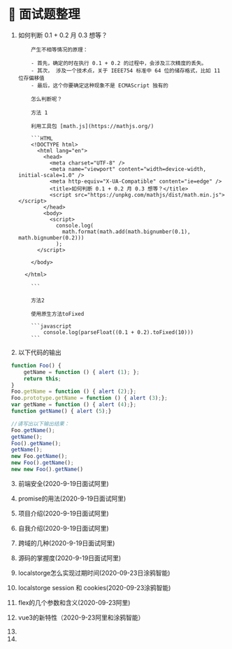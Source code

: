 <!--
 * @Author: DuYa
 * @LastEditors: DuYa
 -->

# 💯 面试题整理

1.  如何判断 0.1 + 0.2 月 0.3 想等？

            产生不相等情况的原理：

            - 首先，确定的时在执行 0.1 + 0.2 的过程中，会涉及三次精度的丢失。
            - 其次， 涉及一个技术点，关于 IEEE754 标准中 64 位的储存格式，比如 11 位存偏移值
            - 最后，这个你要确定这种现象不是 ECMAScript 独有的

            怎么判断呢？

            方法 1

            利用工具包 [math.js](https://mathjs.org/)

            ```HTML
            <!DOCTYPE html>
              <html lang="en">
                <head>
                  <meta charset="UTF-8" />
                  <meta name="viewport" content="width=device-width, initial-scale=1.0" />
                  <meta http-equiv="X-UA-Compatible" content="ie=edge" />
                  <title>如何判断 0.1 + 0.2 月 0.3 想等？</title>
                  <script src="https://unpkg.com/mathjs/dist/math.min.js"></script>
                </head>
                <body>
                  <script>
                    console.log(
                      math.format(math.add(math.bignumber(0.1), math.bignumber(0.2)))
                    );
              </script>

            </body>

          </html>

            ```

            方法2

            使用原生方法toFixed

            ```javascript
                console.log(parseFloat((0.1 + 0.2).toFixed(10)))
            ```
2. 以下代码的输出
```javascript
 function Foo() {
     getName = function () { alert (1); };
     return this;
 }
 Foo.getName = function () { alert (2);};
 Foo.prototype.getName = function () { alert (3);};
 var getName = function () { alert (4);};
 function getName() { alert (5);}

 //请写出以下输出结果：
 Foo.getName();
 getName();
 Foo().getName();
 getName();
 new Foo.getName();
 new Foo().getName();
 new new Foo().getName()
```

3. 前端安全(2020-9-19日面试阿里)

4. promise的用法(2020-9-19日面试阿里)

5. 项目介绍(2020-9-19日面试阿里)

6. 自我介绍(2020-9-19日面试阿里)

7. 跨域的几种(2020-9-19日面试阿里)

8. 源码的掌握度(2020-9-19日面试阿里)

9. localstorge怎么实现过期时间(2020-09-23日涂鸦智能)

10. localstorge session 和 cookies(2020-09-23涂鸦智能)

11. flex的几个参数和含义(2020-09-23阿里)

12. vue3的新特性（2020-9-23阿里和涂鸦智能）

13.

14.
